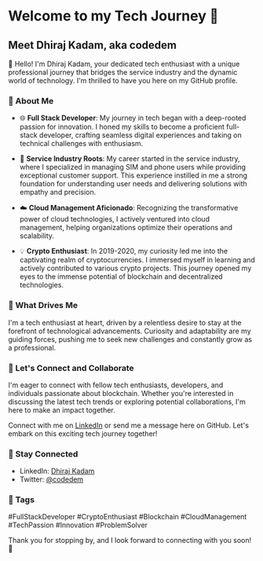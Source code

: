 # Welcome to my Tech Journey 🚀

## Meet Dhiraj Kadam, aka codedem

👋 Hello! I'm Dhiraj Kadam, your dedicated tech enthusiast with a unique professional journey that bridges the service industry and the dynamic world of technology. I'm thrilled to have you here on my GitHub profile.

### 🌱 About Me

- 🌐 **Full Stack Developer**: My journey in tech began with a deep-rooted passion for innovation. I honed my skills to become a proficient full-stack developer, crafting seamless digital experiences and taking on technical challenges with enthusiasm.

- 💼 **Service Industry Roots**: My career started in the service industry, where I specialized in managing SIM and phone users while providing exceptional customer support. This experience instilled in me a strong foundation for understanding user needs and delivering solutions with empathy and precision.

- ☁️ **Cloud Management Aficionado**: Recognizing the transformative power of cloud technologies, I actively ventured into cloud management, helping organizations optimize their operations and scalability.

- 💡 **Crypto Enthusiast**: In 2019-2020, my curiosity led me into the captivating realm of cryptocurrencies. I immersed myself in learning and actively contributed to various crypto projects. This journey opened my eyes to the immense potential of blockchain and decentralized technologies.

### 🚀 What Drives Me

I'm a tech enthusiast at heart, driven by a relentless desire to stay at the forefront of technological advancements. Curiosity and adaptability are my guiding forces, pushing me to seek new challenges and constantly grow as a professional.

### 🤝 Let's Connect and Collaborate

I'm eager to connect with fellow tech enthusiasts, developers, and individuals passionate about blockchain. Whether you're interested in discussing the latest tech trends or exploring potential collaborations, I'm here to make an impact together.

Connect with me on [LinkedIn](https://www.linkedin.com/in/dhiraj-kadam/) or send me a message here on GitHub. Let's embark on this exciting tech journey together!

### 🔗 Stay Connected

- LinkedIn: [Dhiraj Kadam](https://www.linkedin.com/in/codedem/)
- Twitter: [@codedem](https://twitter.com/codedem)

### 🚀 Tags

#FullStackDeveloper #CryptoEnthusiast #Blockchain #CloudManagement #TechPassion #Innovation #ProblemSolver

Thank you for stopping by, and I look forward to connecting with you soon! 🌟
